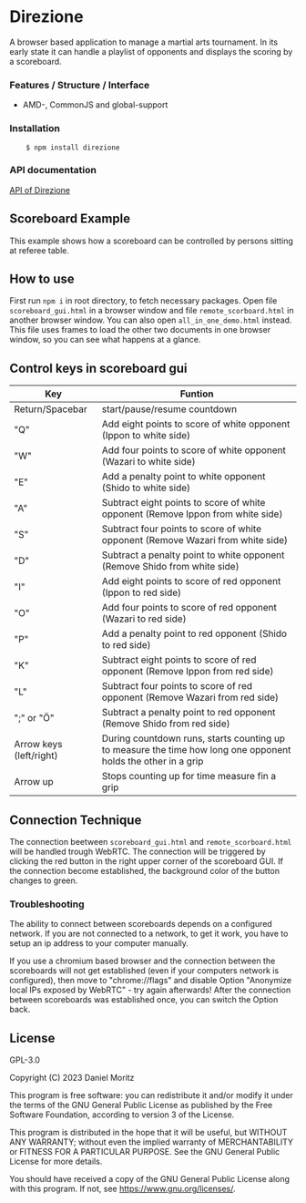 
# Direzione

A browser based application to manage a martial arts tournament.
In its early state it can handle a playlist of opponents and displays the scoring by a scoreboard.

### Features / Structure / Interface

* AMD-, CommonJS and global-support

### Installation

```shell
    $ npm install direzione
```

### API documentation
[API of Direzione](api.md)


## Scoreboard Example

This example shows how a scoreboard can be controlled by persons sitting at referee table.

## How to use

First run `npm i` in root directory, to fetch necessary packages.
Open file `scoreboard_gui.html` in a browser window and file `remote_scorboard.html` in another browser window.
You can also open `all_in_one_demo.html` instead. This file uses frames to load the other two documents in one browser window, so you can see what happens at a glance.

## Control keys in scoreboard gui

| Key | Funtion |
| --- | --- |
| Return/Spacebar | start/pause/resume countdown |
| "Q" | Add eight points to score of white opponent (Ippon to white side) |
| "W" | Add four points to score of white opponent (Wazari to white side) |
| "E" | Add a penalty point to white opponent (Shido to white side) |
| "A" | Subtract eight points to score of white opponent (Remove Ippon from white side) |
| "S" | Subtract four points to score of white opponent (Remove Wazari from white side) |
| "D" | Subtract a penalty point to white opponent (Remove Shido from white side) |
| "I" | Add eight points to score of red opponent (Ippon to red side) |
| "O" | Add four points to score of red opponent (Wazari to red side) |
| "P" | Add a penalty point to red opponent (Shido to red side) |
| "K" | Subtract eight points to score of red opponent (Remove Ippon from red side) |
| "L" | Subtract four points to score of red opponent (Remove Wazari from red side) |
| ";" or "Ö" | Subtract a penalty point to red opponent (Remove Shido from red side) |
| Arrow keys (left/right) | During countdown runs, starts counting up to measure the time how long one opponent holds the other in a grip |
| Arrow up | Stops counting up for time measure fin a grip |

## Connection Technique

The connection beetween `scoreboard_gui.html` and `remote_scorboard.html` will be handled trough WebRTC. The connection will be triggered by clicking the red button in the right upper corner of the scoreboard GUI. If the connection become established, the background color of the button changes to green.

### Troubleshooting

The ability to connect between scoreboards depends on a configured network. If you are not connected to a network, to get it work, you have to setup an ip address to your computer manually.

If you use a chromium based browser and the connection between the scoreboards will not get established (even if your computers network is configured), then move to "chrome://flags" and disable Option "Anonymize local IPs exposed by WebRTC" - try again afterwards!
After the connection between scoreboards was established once, you can switch the Option back.

## License

GPL-3.0

Copyright (C) 2023 Daniel Moritz

This program is free software: you can redistribute it and/or modify
it under the terms of the GNU General Public License as published by
the Free Software Foundation, according to version 3 of the License.

This program is distributed in the hope that it will be useful,
but WITHOUT ANY WARRANTY; without even the implied warranty of
MERCHANTABILITY or FITNESS FOR A PARTICULAR PURPOSE. See the
GNU General Public License for more details.

You should have received a copy of the GNU General Public License
along with this program. If not, see <https://www.gnu.org/licenses/>.
